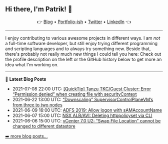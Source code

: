 ## Hi there, I'm Patrik! 👋

<p align="center">
    👉
    <a href="https://patrik.kernstock.net">Blog</a> •
    <a href="https://patrik.kernstock.io">Portfolio-ish</a> •
    <a href="https://twitter.com/Patschi95">Twitter</a> •
    <a href="https://www.linkedin.com/in/pkernstock/">LinkedIn</a>
    👈
</p> 

---

I enjoy contributing to various awesome projects in different ways. I am *not* a full-time software developer, but still enjoy trying different programming and scripting languages and to always try something new. Beside that, there's probably not really much new things I could tell you here: Check out the profile description on the left or the GitHub history below to get more an idea what I'm working on.

---

📕 **Latest Blog Posts**
- 2021-07-08 22:00 UTC: <a href="https://patrik.kernstock.net/2021/07/quicktip-tkc-permission-denied-creating-file/" target="_blank">[QuickTip] Tanzu TKC/Guest Cluster: Error “Permission denied” when creating file with securityContext</a>
- 2021-06-22 13:00 UTC: <a href="https://patrik.kernstock.net/2021/06/downscaling-supervisorcontrolplanevms-from-three-to-two-nodes/" target="_blank">“Downscaling” SupervisorControlPlaneVM’s from three to two nodes</a>
- 2021-06-09 16:00 UTC: <a href="https://patrik.kernstock.net/2021/06/adfs-2019-allow-logon-with-samaccountname/" target="_blank">ADFS 2019: Allow logon with sAMAccountName</a>
- 2021-06-07 15:00 UTC: <a href="https://patrik.kernstock.net/2021/06/nsx-alb-avi-deleting-httppolicyset-via-cli/" target="_blank">NSX ALB/AVI: Deleting httppolicyset via CLI</a>
- 2021-06-06 15:00 UTC: <a href="https://patrik.kernstock.net/2021/06/vcenter-7-0-u2-swap-file-location-cannot-be-changed-to-different-datastore/" target="_blank">vCenter 7.0 U2: “Swap File Location” cannot be changed to different datastore</a>

[➡️ more blog posts...](https://patrik.kernstock.net)
